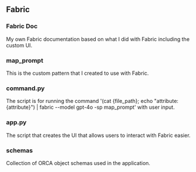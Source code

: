 ## Fabric

### Fabric Doc

My own Fabric documentation based on what I did with Fabric including the custom UI.

### map_prompt

This is the custom pattern that I created to use with Fabric.

### command.py

The script is for running the command '(cat {file_path}; echo "attribute: {attribute}") | fabric --model gpt-4o -sp map_prompt' with user input.

### app.py

The script that creates the UI that allows users to interact with Fabric easier.

### schemas

Collection of ORCA object schemas used in the application. 
